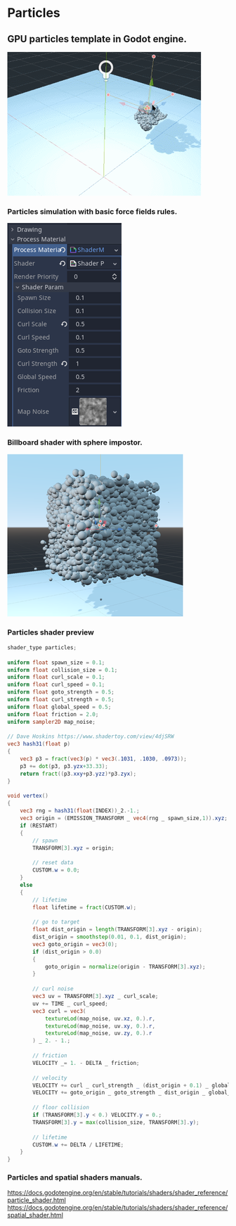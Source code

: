 # Particles

## GPU particles template in Godot engine.

![preview of particles animation](./readme/preview.gif)

### Particles simulation with basic force fields rules.

![preview of shader process](./readme/preview_shader_process.png)

### Billboard shader with sphere impostor.

![preview of shader render](./readme/preview_shader_render.png)

### Particles shader preview

```glsl
shader_type particles;

uniform float spawn_size = 0.1;
uniform float collision_size = 0.1;
uniform float curl_scale = 0.1;
uniform float curl_speed = 0.1;
uniform float goto_strength = 0.5;
uniform float curl_strength = 0.5;
uniform float global_speed = 0.5;
uniform float friction = 2.0;
uniform sampler2D map_noise;

// Dave Hoskins https://www.shadertoy.com/view/4djSRW
vec3 hash31(float p)
{
    vec3 p3 = fract(vec3(p) * vec3(.1031, .1030, .0973));
    p3 += dot(p3, p3.yzx+33.33);
    return fract((p3.xxy+p3.yzz)*p3.zyx);
}

void vertex()
{
    vec3 rng = hash31(float(INDEX))_2.-1.;
    vec3 origin = (EMISSION_TRANSFORM _ vec4(rng _ spawn_size,1)).xyz;
    if (RESTART)
    {
        // spawn
        TRANSFORM[3].xyz = origin;

        // reset data
        CUSTOM.w = 0.0;
    }
    else
    {
        // lifetime
        float lifetime = fract(CUSTOM.w);

        // go to target
        float dist_origin = length(TRANSFORM[3].xyz - origin);
        dist_origin = smoothstep(0.01, 0.1, dist_origin);
        vec3 goto_origin = vec3(0);
        if (dist_origin > 0.0)
        {
            goto_origin = normalize(origin - TRANSFORM[3].xyz);
        }

        // curl noise
        vec3 uv = TRANSFORM[3].xyz _ curl_scale;
        uv += TIME _ curl_speed;
        vec3 curl = vec3(
            textureLod(map_noise, uv.xz, 0.).r,
            textureLod(map_noise, uv.xy, 0.).r,
            textureLod(map_noise, uv.zy, 0.).r
        ) _ 2. - 1.;

        // friction
        VELOCITY _= 1. - DELTA _ friction;

        // velocity
        VELOCITY += curl _ curl_strength _ (dist_origin + 0.1) _ global_speed;
        VELOCITY += goto_origin _ goto_strength _ dist_origin _ global_speed;

        // floor collision
        if (TRANSFORM[3].y < 0.) VELOCITY.y = 0.;
        TRANSFORM[3].y = max(collision_size, TRANSFORM[3].y);

        // lifetime
        CUSTOM.w += DELTA / LIFETIME;
    }
}
```

### Particles and spatial shaders manuals.

https://docs.godotengine.org/en/stable/tutorials/shaders/shader_reference/particle_shader.html
https://docs.godotengine.org/en/stable/tutorials/shaders/shader_reference/spatial_shader.html
